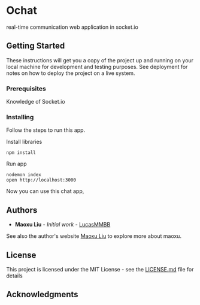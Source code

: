 # Ochat

real-time communication web application in socket.io

## Getting Started

These instructions will get you a copy of the project up and running on your local machine for development and testing purposes. See deployment for notes on how to deploy the project on a live system.

### Prerequisites

Knowledge of Socket.io

### Installing

Follow the steps to run this app.

Install libraries

```
npm install
```

Run app

```
nodemon index
open http://localhost:3000
```

Now you can use this chat app,


## Authors

* **Maoxu Liu** - *Initial work* - [LucasMMBB](https://github.com/LucasMMBB)

See also the author's website [Maoxu Liu](http://welcometolucs.com) to explore more about maoxu.

## License

This project is licensed under the MIT License - see the [LICENSE.md](LICENSE.md) file for details

## Acknowledgments
